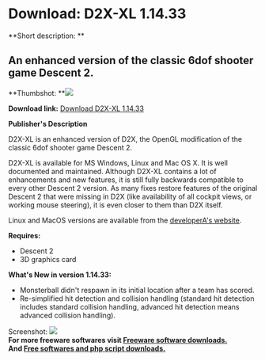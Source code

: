 # Download: D2X-XL 1.14.33

**Short description: **

## An enhanced version of the classic 6dof shooter game Descent 2.

  
**Thumbshot: **![](http://www.freewarefiles.com/screenshot/d2x-xl-5_md.gif)   
  
**Download link:** [Download D2X-XL 1.14.33](http://freesoftwares.boysofts.com/DX-XL_program_22008.html)  
  

**Publisher's Description**  
  

D2X-XL is an enhanced version of D2X, the OpenGL modification of the classic
6dof shooter game Descent 2.

D2X-XL is available for MS Windows, Linux and Mac OS X. It is well documented
and maintained. Although D2X-XL contains a lot of enhancements and new
features, it is still fully backwards compatible to every other Descent 2
version. As many fixes restore features of the original Descent 2 that were
missing in D2X (like availability of all cockpit views, or working mouse
steering), it is even closer to them than D2X itself.

Linux and MacOS versions are available from the [developerA's
website](https://sourceforge.net/projects/d2x-xl/).

**Requires:**

  * Descent 2 
  * 3D graphics card 

**What's New in version 1.14.33:**

  * Monsterball didn't respawn in its initial location after a team has scored. 
  * Re-simplified hit detection and collision handling (standard hit detection includes standard collision handling, advanced hit detection means advanced collision handling). 

  
  
Screenshot: ![](http://www.freewarefiles.com/screenshot/d2x-xl-5.gif)  
**For more freeware softwares visit [Freeware software downloads.](http://freesoftwares.boysofts.com/)**   
**And [Free softwares and php script downloads.](http://www.boysofts.com/)**

